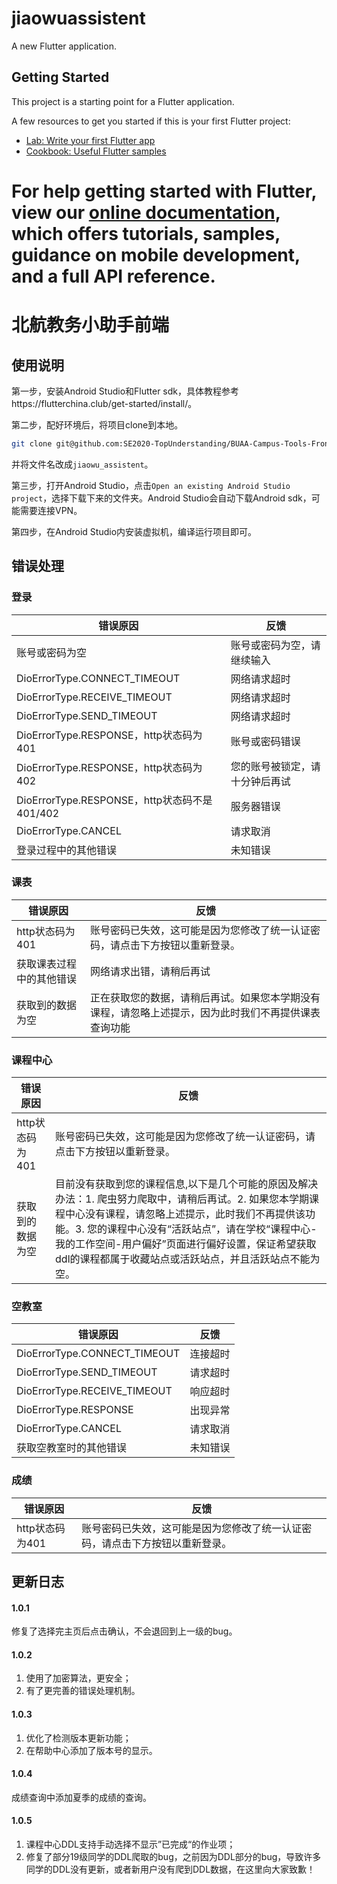 # jiaowuassistent

A new Flutter application.

## Getting Started

This project is a starting point for a Flutter application.

A few resources to get you started if this is your first Flutter project:

- [Lab: Write your first Flutter app](https://flutter.dev/docs/get-started/codelab)
- [Cookbook: Useful Flutter samples](https://flutter.dev/docs/cookbook)

For help getting started with Flutter, view our
[online documentation](https://flutter.dev/docs), which offers tutorials,
samples, guidance on mobile development, and a full API reference.
=======
# 北航教务小助手前端
## 使用说明

第一步，安装Android Studio和Flutter sdk，具体教程参考https://flutterchina.club/get-started/install/。

第二步，配好环境后，将项目clone到本地。

```bash
git clone git@github.com:SE2020-TopUnderstanding/BUAA-Campus-Tools-Frontend.git
```

并将文件名改成`jiaowu_assistent`。

第三步，打开Android Studio，点击`Open an existing Android Studio project`，选择下载下来的文件夹。Android Studio会自动下载Android sdk，可能需要连接VPN。

第四步，在Android Studio内安装虚拟机，编译运行项目即可。

## 错误处理

### 登录

| 错误原因                                     | 反馈                           |
| -------------------------------------------- | ------------------------------ |
| 账号或密码为空                               | 账号或密码为空，请继续输入     |
| DioErrorType.CONNECT_TIMEOUT                 | 网络请求超时                   |
| DioErrorType.RECEIVE_TIMEOUT                 | 网络请求超时                   |
| DioErrorType.SEND_TIMEOUT                    | 网络请求超时                   |
| DioErrorType.RESPONSE，http状态码为401       | 账号或密码错误                 |
| DioErrorType.RESPONSE，http状态码为402       | 您的账号被锁定，请十分钟后再试 |
| DioErrorType.RESPONSE，http状态码不是401/402 | 服务器错误                     |
| DioErrorType.CANCEL                          | 请求取消                       |
| 登录过程中的其他错误                         | 未知错误                       |

### 课表

| 错误原因                 | 反馈                                                         |
| ------------------------ | ------------------------------------------------------------ |
| http状态码为401          | 账号密码已失效，这可能是因为您修改了统一认证密码，请点击下方按钮以重新登录。 |
| 获取课表过程中的其他错误 | 网络请求出错，请稍后再试                                     |
| 获取到的数据为空         | 正在获取您的数据，请稍后再试。如果您本学期没有课程，请忽略上述提示，因为此时我们不再提供课表查询功能 |

### 课程中心

| 错误原因         | 反馈                                                         |
| ---------------- | ------------------------------------------------------------ |
| http状态码为401  | 账号密码已失效，这可能是因为您修改了统一认证密码，请点击下方按钮以重新登录。 |
| 获取到的数据为空 | 目前没有获取到您的课程信息,以下是几个可能的原因及解决办法：1. 爬虫努力爬取中，请稍后再试。2. 如果您本学期课程中心没有课程，请忽略上述提示，此时我们不再提供该功能。3. 您的课程中心没有“活跃站点”，请在学校“课程中心-我的工作空间-用户偏好”页面进行偏好设置，保证希望获取ddl的课程都属于收藏站点或活跃站点，并且活跃站点不能为空。 |

### 空教室

| 错误原因                     | 反馈     |
| ---------------------------- | -------- |
| DioErrorType.CONNECT_TIMEOUT | 连接超时 |
| DioErrorType.SEND_TIMEOUT    | 请求超时 |
| DioErrorType.RECEIVE_TIMEOUT | 响应超时 |
| DioErrorType.RESPONSE        | 出现异常 |
| DioErrorType.CANCEL          | 请求取消 |
| 获取空教室时的其他错误       | 未知错误 |

### 成绩

| 错误原因        | 反馈                                                         |
| --------------- | ------------------------------------------------------------ |
| http状态码为401 | 账号密码已失效，这可能是因为您修改了统一认证密码，请点击下方按钮以重新登录。 |

## 更新日志

#### 1.0.1

修复了选择完主页后点击确认，不会退回到上一级的bug。

#### 1.0.2

1. 使用了加密算法，更安全；
2. 有了更完善的错误处理机制。

#### 1.0.3

1. 优化了检测版本更新功能；
2. 在帮助中心添加了版本号的显示。

#### 1.0.4

成绩查询中添加夏季的成绩的查询。

#### 1.0.5

1. 课程中心DDL支持手动选择不显示”已完成“的作业项；
2. 修复了部分19级同学的DDL爬取的bug，之前因为DDL部分的bug，导致许多同学的DDL没有更新，或者新用户没有爬到DDL数据，在这里向大家致歉！
